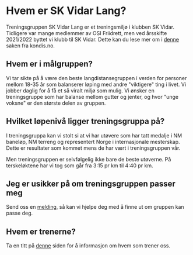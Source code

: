 # Hvem er SK Vidar Lang?

Treningsgruppen SK Vidar Lang er et treningsmiljø i klubben SK Vidar. Tidligere var mange medlemmer av OSI Friidrett, men ved årsskifte 2021/2022 byttet vi klubb til SK Vidar. Dette kan du lese mer om i [denne](https://web.archive.org/web/20220125111005/https://www.kondis.no/osi-friidrett-melder-overgang-til-sportsklubben-vidar.6426058-127676.html) saken fra kondis.no.

## Hvem er i målgruppen?

Vi tar sikte på å være den beste langdistansegruppen i verden for personer mellom 18-35 år som balanserer løping med andre "viktigere" ting i livet. Vi jobber daglig for å få et så viralt miljø som mulig. Vi ønsker en treningsgruppe som har balanse mellom gutter og jenter, og hvor "unge voksne" er den største delen av gruppen.

## Hvilket løpenivå ligger treningsgruppa på?
I treningsgruppa kan vi stolt si at vi har utøvere som har tatt medalje i NM baneløp, NM terreng og representert Norge i internasjonale mesterskap. Dette er resultater som kommet mens de har vært i treningsgruppen vår. 

Men treningsgruppen er selvfølgelig ikke bare de beste utøverne. På terskeløktene har vi tog som går fra 3:15 pr km til 4:40 pr km.

## Jeg er usikker på om treningsgruppen passer meg

Send oss en [melding](/diverse/kontakt), så kan vi hjelpe deg med å finne ut om gruppen kan passe deg.

## Hvem er trenerne?

Ta en titt på [denne](/diverse/trenere) siden for å informasjon om hvem som trener oss.